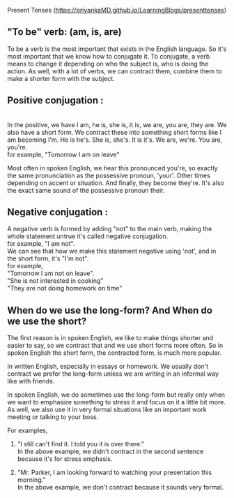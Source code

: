 Present Tenses (https://priyankaMD.github.io/LearningBlogs/presenttenses)

## "To be" verb: (am, is, are)

To be a verb is the most important that exists in the English language. So it's most important that we know how to conjugate it.
To conjugate, a verb means to change it depending on who the subject is, who is doing the action. As well, with a lot of verbs, we can contract them, combine them to make a shorter form with the subject. <br />

## Positive conjugation : 
<br /> In the positive, we have I am, he is, she is, it is, we are, you are, they are. We also have a short form. We contract these into something short forms like I am becoming I'm. He is he's. She is, she's. It is it's. We are, we're. You are, you're. <br />
for example, "Tomorrow I am on leave"<br />

Most often in spoken English, we hear this pronounced you're, so exactly the same pronunciation as the possessive pronoun, 'your'. Other times depending on accent or situation. And finally, they become they're. It's also the exact same sound of the possessive pronoun their.<br />

## Negative conjugation :
A negative verb is formed by adding "not" to the main verb, making the whole statement untrue it's called negative conjugation.<br />
for example, "I am not".<br />
We can see that how we make this statement negative using 'not', and in the short form, it's "I'm not".<br />
for example, <br />
"Tomorrow I am not on leave".<br />
"She is not interested in cooking"<br />
"They are not doing homework on time"<br />


## When do we use the long-form? And When do we use the short?
The first reason is in spoken English, we like to make things shorter and easier to say, so we contract that and we use short forms more often. So in spoken English the short form, the contracted form, is much more popular.<br />

In written English, especially in essays or homework. We usually don't contract we prefer the long-form unless we are writing in an informal way like with friends.<br />

In spoken English, we do sometimes use the long-form but really only when we want to emphasize something to stress it and focus on it a little bit more. As well, we also use it in very formal situations like an important work meeting or talking to your boss.<br />

For examples,<br />
1) "I still can't find it. I told you it is over there."<br /> 
In the above example, we didn't contract in the second sentence because it's for stress emphasis.<br />

2) "Mr. Parker, I am looking forward to watching your presentation this morning." <br />
In the above example, we don't contract because it sounds very formal.
